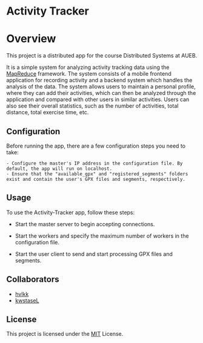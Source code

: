 
# Activity Tracker

# Overview

This project is a distributed app for the course Distributed Systems at AUEB. 

It is a simple system for analyzing activity tracking data using the [MapReduce](https://en.wikipedia.org/wiki/MapReduce) framework. The system consists of a mobile frontend application for recording activity and a backend system which handles the analysis of the data. The system allows users to maintain a personal profile, where they can add their activities, which can then be analyzed through the application and compared with other users in similar activities. Users can also see their overall statistics, such as the number of activities, total distance, total exercise time, etc.


## Configuration

Before running the app, there are a few configuration steps you need to take:

    - Configure the master's IP address in the configuration file. By default, the app will run on localhost.
    - Ensure that the "available_gpx" and "registered_segments" folders exist and contain the user's GPX files and segments, respectively.    


## Usage

To use the Activity-Tracker app, follow these steps:

 - Start the master server to begin accepting connections.
    
- Start the workers and specify the maximum number of workers in the configuration file.
    
- Start the user client to send and start processing GPX files and segments.


## Collaborators

- [hvlkk](https://www.github.com/hvlkk)
- [kwstaseL](https://www.github.com/kwstaseL)




## License
This project is licensed under the [MIT](https://choosealicense.com/licenses/mit/) License.


